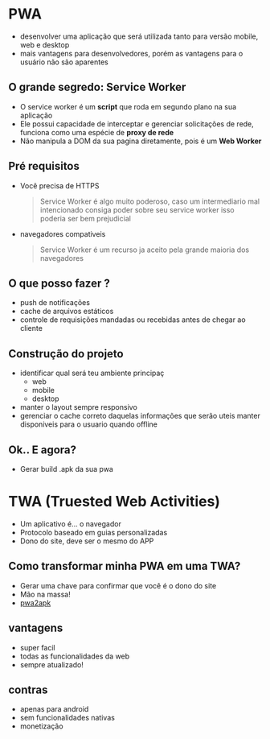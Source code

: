 # PWA
- desenvolver uma aplicação que será utilizada tanto para versão mobile, web e desktop
- mais vantagens para desenvolvedores, porém as vantagens para o usuário não são aparentes

## O grande segredo: Service Worker

- O service worker é um **script** que roda em segundo plano na sua aplicação
- Ele possui capacidade de interceptar e gerenciar solicitações de rede, funciona como uma espécie de **proxy de rede**
- Não manipula a DOM da sua pagina diretamente, pois é um **Web Worker**

## Pré requisitos

- Você precisa de HTTPS
  > Service Worker é algo muito poderoso, caso um intermediario mal intencionado consiga poder sobre seu service worker isso poderia ser bem prejudicial
- navegadores compativeis
  > Service Worker é um recurso ja aceito pela grande maioria dos navegadores

## O que posso fazer ?

- push de notificações
- cache de arquivos estáticos
- controle de requisições mandadas ou recebidas antes de chegar ao cliente

## Construção do projeto

- identificar qual será teu ambiente principaç
  - web
  - mobile
  - desktop
- manter o layout sempre responsivo
- gerenciar o cache correto daquelas informações que serão uteis manter disponiveis para o usuario quando offline

## Ok.. E agora?

- Gerar build .apk da sua pwa

# TWA (Truested Web Activities)
- Um aplicativo é...   o navegador
- Protocolo baseado em guias personalizadas
- Dono do site, deve ser o mesmo do APP
## Como transformar minha PWA em uma TWA?
- Gerar uma chave para confirmar que você é o dono do site
- Mão na massa!
- [pwa2apk](https://pwa2apk.com/)

## vantagens

- super facil
- todas as funcionalidades da web
- sempre atualizado!

## contras

- apenas para android
- sem funcionalidades nativas
- monetização